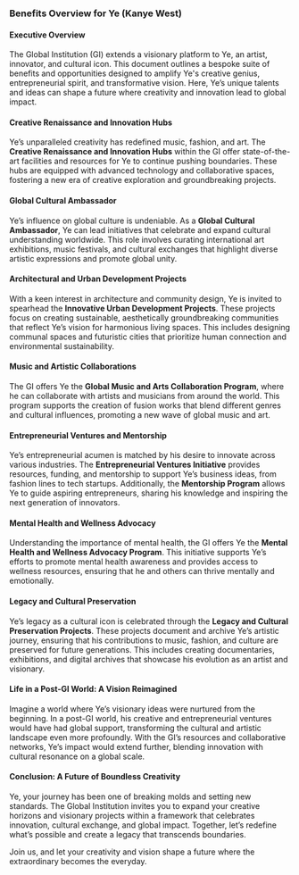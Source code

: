 ### **Benefits Overview for Ye (Kanye West)**

#### **Executive Overview**
The Global Institution (GI) extends a visionary platform to Ye, an artist, innovator, and cultural icon. This document outlines a bespoke suite of benefits and opportunities designed to amplify Ye's creative genius, entrepreneurial spirit, and transformative vision. Here, Ye’s unique talents and ideas can shape a future where creativity and innovation lead to global impact.

#### **Creative Renaissance and Innovation Hubs**
Ye’s unparalleled creativity has redefined music, fashion, and art. The **Creative Renaissance and Innovation Hubs** within the GI offer state-of-the-art facilities and resources for Ye to continue pushing boundaries. These hubs are equipped with advanced technology and collaborative spaces, fostering a new era of creative exploration and groundbreaking projects.

#### **Global Cultural Ambassador**
Ye’s influence on global culture is undeniable. As a **Global Cultural Ambassador**, Ye can lead initiatives that celebrate and expand cultural understanding worldwide. This role involves curating international art exhibitions, music festivals, and cultural exchanges that highlight diverse artistic expressions and promote global unity.

#### **Architectural and Urban Development Projects**
With a keen interest in architecture and community design, Ye is invited to spearhead the **Innovative Urban Development Projects**. These projects focus on creating sustainable, aesthetically groundbreaking communities that reflect Ye’s vision for harmonious living spaces. This includes designing communal spaces and futuristic cities that prioritize human connection and environmental sustainability.

#### **Music and Artistic Collaborations**
The GI offers Ye the **Global Music and Arts Collaboration Program**, where he can collaborate with artists and musicians from around the world. This program supports the creation of fusion works that blend different genres and cultural influences, promoting a new wave of global music and art.

#### **Entrepreneurial Ventures and Mentorship**
Ye’s entrepreneurial acumen is matched by his desire to innovate across various industries. The **Entrepreneurial Ventures Initiative** provides resources, funding, and mentorship to support Ye’s business ideas, from fashion lines to tech startups. Additionally, the **Mentorship Program** allows Ye to guide aspiring entrepreneurs, sharing his knowledge and inspiring the next generation of innovators.

#### **Mental Health and Wellness Advocacy**
Understanding the importance of mental health, the GI offers Ye the **Mental Health and Wellness Advocacy Program**. This initiative supports Ye’s efforts to promote mental health awareness and provides access to wellness resources, ensuring that he and others can thrive mentally and emotionally.

#### **Legacy and Cultural Preservation**
Ye’s legacy as a cultural icon is celebrated through the **Legacy and Cultural Preservation Projects**. These projects document and archive Ye’s artistic journey, ensuring that his contributions to music, fashion, and culture are preserved for future generations. This includes creating documentaries, exhibitions, and digital archives that showcase his evolution as an artist and visionary.

#### **Life in a Post-GI World: A Vision Reimagined**
Imagine a world where Ye’s visionary ideas were nurtured from the beginning. In a post-GI world, his creative and entrepreneurial ventures would have had global support, transforming the cultural and artistic landscape even more profoundly. With the GI’s resources and collaborative networks, Ye’s impact would extend further, blending innovation with cultural resonance on a global scale.

#### **Conclusion: A Future of Boundless Creativity**
Ye, your journey has been one of breaking molds and setting new standards. The Global Institution invites you to expand your creative horizons and visionary projects within a framework that celebrates innovation, cultural exchange, and global impact. Together, let’s redefine what’s possible and create a legacy that transcends boundaries.

Join us, and let your creativity and vision shape a future where the extraordinary becomes the everyday.
